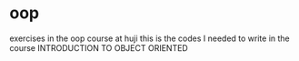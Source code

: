 # oop
exercises in the oop course at huji 
this is the codes I needed to write in the course INTRODUCTION TO OBJECT ORIENTED
